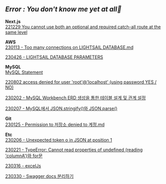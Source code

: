 ## _Error : You don't know me yet at all👻_

**Next.js**<br>
[221229 You cannot use both an optional and required catch-all route at the same level](https://github.com/waveinyu/dev-yu-Error/blob/main/221229%20-%20You%20cannot%20use%20both%20an%20optional%20and%20required%20catch-all%20route%20at%20the%20same%20level.md)<br>

**AWS**<br>
[230113 - Too many connections on LIGHTSAIL DATABASE.md](https://github.com/waveinyu/dev-yu-Error/blob/main/230113%20-%20Too%20many%20connections%20on%20LIGHTSAIL%20DATABASE.md)<br>

[230426 - LIGHTSAIL DATABASE PARAMETERS](https://github.com/waveinyu/dev-yu-Error/blob/main/230426%20-%20LIGHTSAIL%20DATABASE%20PARAMETERS.md)

**MySQL**<br>
[MySQL Statement](https://github.com/waveinyu/dev-yu-Error/blob/main/MySQL_Statement.md)<br>

[220802 access denied for user 'root'@'localhost' (using password YES / NO)](<https://github.com/waveinyu/dev-yu-Error/blob/main/220802%20-%20access%20denied%20for%20user(using%20password%20YES%20or%20NO).md>)<br>

[230202 - MySQL Workbench ERD 생성을 통한 테이블 설계 및 관계 설정](https://github.com/waveinyu/dev-yu-Error/blob/main/230202%20-%20MySQL%20Workbench%20ERD%20%EC%83%9D%EC%84%B1%EC%9D%84%20%ED%86%B5%ED%95%9C%20%ED%85%8C%EC%9D%B4%EB%B8%94%20%EC%84%A4%EA%B3%84%20%EB%B0%8F%20%EA%B4%80%EA%B3%84%20%EC%84%A4%EC%A0%95.md)<br>

[230207 - MySQL에서 JSON.stringify()와 JSON.parse()](<https://github.com/waveinyu/dev-yu-Error/blob/main/230207%20-%20MySQL%EC%97%90%EC%84%9C%20JSON.stringify()%EC%99%80%20JSON.parse().md>)<br>

**Git**<br>
[230125 - Permission to 저장소 denied to 계정.md](https://github.com/waveinyu/dev-yu-Error/blob/main/230125%20-%20Permission%20to%20%EC%A0%80%EC%9E%A5%EC%86%8C%20denied%20to%20%EA%B3%84%EC%A0%95.md)<br>

**Etc**<br>
[230206 - Unexpected token o in JSON at position 1](https://github.com/waveinyu/dev-yu-Error/blob/main/230206%20-%20Unexpected%20token%20o%20in%20JSON%20at%20position%201.md)<br>

[230221 - TypeError: Cannot read properties of undefined (reading 'columnA')와 for문](<https://github.com/waveinyu/dev-yu-Error/blob/main/230221%20-%20Cannot%20read%20properties%20of%20undefined%20(reading%20'columnA')%EC%99%80%20for%EB%AC%B8.md>)<br>

[230316 - excelJs](https://github.com/waveinyu/dev-yu-Error/blob/main/excelJs.md)<br>

[230330 - Swagger docs 분리하기](https://github.com/waveinyu/dev-yu-Error/blob/main/Swagger%20docs%20%EB%B6%84%EB%A6%AC%ED%95%98%EA%B8%B0.md)<br>
